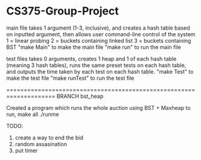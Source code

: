 # CS375-Group-Project

main file takes 1 argument (1-3, inclusive), and creates a hash table based on inputted argument, then allows user command-line control of the system
  1 = linear probing
  2 = buckets containing linked list
  3 = buckets containing BST
"make Main" to make the main file
"make run" to run the main file


test files takes 0 arguments, creates 1 heap and 1 of each hash table (meaning 3 hash tables), runs the same preset tests on each hash table, and outputs the time taken by each test on each hash table.
"make Test" to make the test file
"make runTest" to run the test file

====================================================================
BRANCH bst_heap

Created a program which runs the whole auction using BST + Maxheap
to run, 
make all
./runme <number>

TODO: 
1. create a way to end the bid
2. random assasination
3. put timer 

